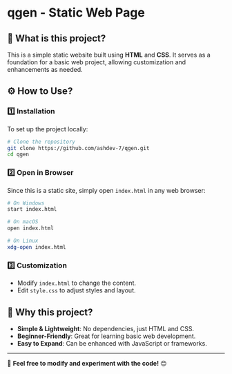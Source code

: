 # qgen - Static Web Page

## 📌 What is this project?
This is a simple static website built using **HTML** and **CSS**. It serves as a foundation for a basic web project, allowing customization and enhancements as needed.

## ⚙️ How to Use?

### 1️⃣ Installation
To set up the project locally:
```bash
# Clone the repository
git clone https://github.com/ashdev-7/qgen.git
cd qgen
```

### 2️⃣ Open in Browser
Since this is a static site, simply open `index.html` in any web browser:
```bash
# On Windows
start index.html

# On macOS
open index.html

# On Linux
xdg-open index.html
```

### 3️⃣ Customization
- Modify `index.html` to change the content.
- Edit `style.css` to adjust styles and layout.

## 🤔 Why this project?
- **Simple & Lightweight**: No dependencies, just HTML and CSS.
- **Beginner-Friendly**: Great for learning basic web development.
- **Easy to Expand**: Can be enhanced with JavaScript or frameworks.

---
🚀 **Feel free to modify and experiment with the code!** 😊

